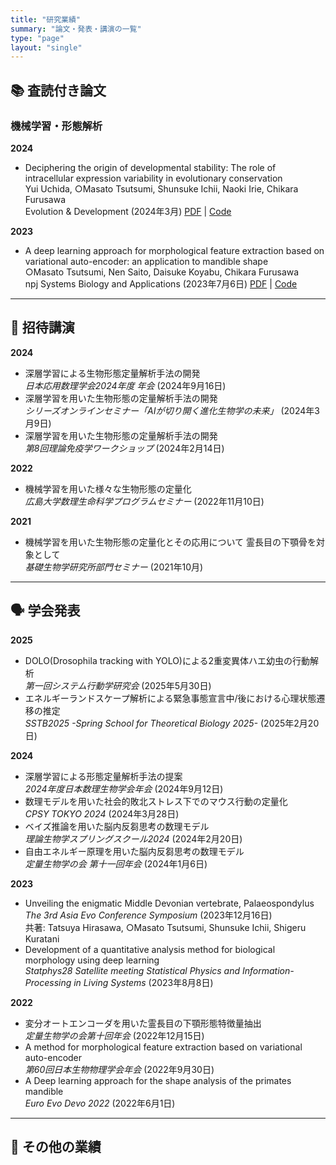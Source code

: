 ```yaml
---
title: "研究業績"
summary: "論文・発表・講演の一覧"
type: "page"
layout: "single"
---
```


<div class="publications-container">

## 📚 査読付き論文

### 機械学習・形態解析

<div class="publication-list">


**2024**
- Deciphering the origin of developmental stability: The role of intracellular expression variability in evolutionary conservation  
  Yui Uchida, ○Masato Tsutsumi, Shunsuke Ichii, Naoki Irie, Chikara Furusawa  
  Evolution & Development (2024年3月) [PDF](https://onlinelibrary.wiley.com/doi/pdf/10.1111/ede.12473) | [Code](https://github.com/masa10223/symmetry_analysis)

**2023**
- A deep learning approach for morphological feature extraction based on variational auto-encoder: an application to mandible shape  
  ○Masato Tsutsumi, Nen Saito, Daisuke Koyabu, Chikara Furusawa  
  npj Systems Biology and Applications (2023年7月6日) [PDF](https://doi.org/10.1038/s41540-023-00293-6) | [Code](https://github.com/masa10223)



</div>



---

## 🎤 招待講演

<div class="talk-list">

**2024**
- 深層学習による生物形態定量解析手法の開発  
  *日本応用数理学会2024年度 年会* (2024年9月16日)
- 深層学習を用いた生物形態の定量解析手法の開発  
  *シリーズオンラインセミナー「AIが切り開く進化生物学の未来」* (2024年3月9日)
- 深層学習を用いた生物形態の定量解析手法の開発  
  *第8回理論免疫学ワークショップ* (2024年2月14日)

**2022**
- 機械学習を用いた様々な生物形態の定量化  
  *広島大学数理生命科学プログラムセミナー* (2022年11月10日)

**2021**
- 機械学習を用いた生物形態の定量化とその応用について 霊長目の下顎骨を対象として  
  *基礎生物学研究所部門セミナー* (2021年10月)

</div>

---

## 🗣️ 学会発表

<div class="presentation-list">

**2025**
- DOLO(Drosophila tracking with YOLO)による2重変異体ハエ幼虫の行動解析  
  *第一回システム行動学研究会* (2025年5月30日)
- エネルギーランドスケープ解析による緊急事態宣言中/後における心理状態遷移の推定  
  *SSTB2025 -Spring School for Theoretical Biology 2025-* (2025年2月20日)

**2024**
- 深層学習による形態定量解析手法の提案  
  *2024年度日本数理生物学会年会* (2024年9月12日)
- 数理モデルを用いた社会的敗北ストレス下でのマウス行動の定量化  
  *CPSY TOKYO 2024* (2024年3月28日)
- ベイズ推論を用いた脳内反芻思考の数理モデル  
  *理論生物学スプリングスクール2024* (2024年2月20日)
- 自由エネルギー原理を用いた脳内反芻思考の数理モデル  
  *定量生物学の会 第十一回年会* (2024年1月6日)

**2023**
- Unveiling the enigmatic Middle Devonian vertebrate, Palaeospondylus  
  *The 3rd Asia Evo Conference Symposium* (2023年12月16日)  
  共著: Tatsuya Hirasawa, ○Masato Tsutsumi, Shunsuke Ichii, Shigeru Kuratani
- Development of a quantitative analysis method for biological morphology using deep learning  
  *Statphys28 Satellite meeting Statistical Physics and Information-Processing in Living Systems* (2023年8月8日)

**2022**
- 変分オートエンコーダを用いた霊長目の下顎形態特徴量抽出  
  *定量生物学の会第十回年会* (2022年12月15日)
- A method for morphological feature extraction based on variational auto-encoder  
  *第60回日本生物物理学会年会* (2022年9月30日)
- A Deep learning approach for the shape analysis of the primates mandible  
  *Euro Evo Devo 2022* (2022年6月1日)

</div>

---

## 📝 その他の業績

<div class="misc-list">


</div>

</div>